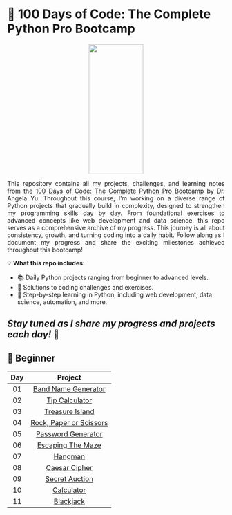 # 🐍 100 Days of Code: The Complete Python Pro Bootcamp

<p align="center">
<img src="https://media1.giphy.com/media/v1.Y2lkPTc5MGI3NjExNHJhaWVtcHBjYmhtN3E4YmY5cG05YjY2ZjFzNWQ4YmNsdG81N2d2NyZlcD12MV9pbnRlcm5hbF9naWZfYnlfaWQmY3Q9Zw/KAq5w47R9rmTuvWOWa/giphy.gif" width="50%" height="300"/>
</p>

<p align="justify">
This repository contains all my projects, challenges, and learning notes from the <a href="https://www.udemy.com/course/100-days-of-code/?couponCode=KEEPLEARNING">100 Days of Code: The Complete Python Pro         Bootcamp</a> by Dr. Angela Yu. Throughout this course, I’m working on a diverse range of Python projects that gradually build in complexity, designed to strengthen my programming skills day by day. From foundational exercises to advanced concepts like web development and data science, this repo serves as a comprehensive archive of my progress. This journey is all about consistency, growth, and turning coding into a daily habit. Follow along as I document my progress and share the exciting milestones achieved throughout this bootcamp!
</p>

💡 **What this repo includes**:
- 📚 Daily Python projects ranging from beginner to advanced levels.
- 🧠 Solutions to coding challenges and exercises.
- 🔗 Step-by-step learning in Python, including web development, data science, automation, and more.

*Stay tuned as I share my progress and projects each day!* 🌟
---

## 🌱 Beginner
  
| Day| Project|
| :---:  | :---:   |
|01|[Band Name Generator](src/Day01/bandNameGenerator.py)|
|02|[Tip Calculator](src/Day02/tipCalculator.py)|
|03|[Treasure Island](src/Day03/treasure_island.py)|
|04|[Rock, Paper or Scissors](src/Day04/rock_paper_scissors_game.py)|
|05|[Password Generator](src/Day05/password_generator_hard.py)|
|06|[Escaping The Maze](src/Day06)|
|07|[Hangman](src/Day07/main.py)|
|08|[Caesar Cipher](src/Day08/caesar_cipher.py)|
|09|[Secret Auction](src/Day09/secret_auction.py)|
|10|[Calculator](src/Day10/calculator.py)|
|11|[Blackjack](src/Day11/main.py)|
